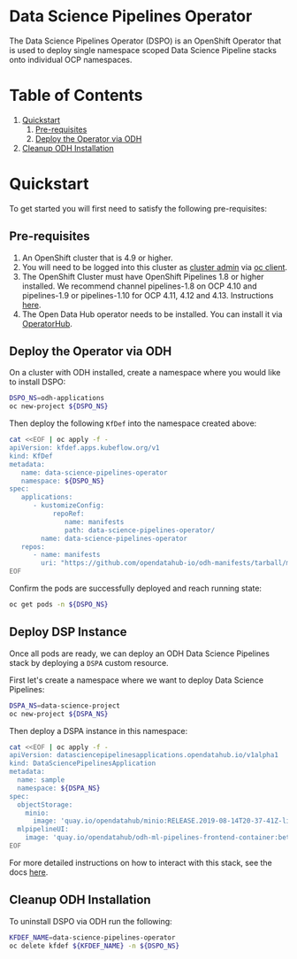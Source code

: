 # Data Science Pipelines Operator

The Data Science Pipelines Operator (DSPO) is an OpenShift Operator that is used to deploy single namespace scoped 
Data Science Pipeline stacks onto individual OCP namespaces.

# Table of Contents

1. [Quickstart](#quickstart)
   1. [Pre-requisites](#pre-requisites)
   2. [Deploy the Operator via ODH](#deploy-the-operator-via-odh)
4. [Cleanup ODH Installation](#cleanup-odh-installation)

# Quickstart

To get started you will first need to satisfy the following pre-requisites:

## Pre-requisites
1. An OpenShift cluster that is 4.9 or higher.
2. You will need to be logged into this cluster as [cluster admin] via [oc client].
3. The OpenShift Cluster must have OpenShift Pipelines 1.8 or higher installed. We recommend channel pipelines-1.8 
   on OCP 4.10 and pipelines-1.9 or pipelines-1.10 for OCP 4.11, 4.12 and 4.13.
   Instructions [here][OCP Pipelines Operator].
4. The Open Data Hub operator needs to be installed. You can install it via [OperatorHub][installodh].

## Deploy the Operator via ODH

On a cluster with ODH installed, create a namespace where you would like to install DSPO: 

```bash
DSPO_NS=odh-applications
oc new-project ${DSPO_NS}
```

Then deploy the following `KfDef` into the namespace created above:

```bash
cat <<EOF | oc apply -f -
apiVersion: kfdef.apps.kubeflow.org/v1
kind: KfDef
metadata:
   name: data-science-pipelines-operator
   namespace: ${DSPO_NS}
spec:
   applications:
      - kustomizeConfig:
           repoRef:
              name: manifests
              path: data-science-pipelines-operator/
        name: data-science-pipelines-operator
   repos:
      - name: manifests
        uri: "https://github.com/opendatahub-io/odh-manifests/tarball/master"
EOF
```

Confirm the pods are successfully deployed and reach running state:

```bash
oc get pods -n ${DSPO_NS}
```

## Deploy DSP Instance 

Once all pods are ready, we can deploy an ODH Data Science Pipelines stack by deploying a `DSPA` custom resource.

First let's create a namespace where we want to deploy Data Science Pipelines: 

```bash
DSPA_NS=data-science-project
oc new-project ${DSPA_NS}
```

Then deploy a DSPA instance in this namespace:

```bash
cat <<EOF | oc apply -f -
apiVersion: datasciencepipelinesapplications.opendatahub.io/v1alpha1
kind: DataSciencePipelinesApplication
metadata:
  name: sample
  namespace: ${DSPA_NS}
spec:
  objectStorage:
    minio:
      image: 'quay.io/opendatahub/minio:RELEASE.2019-08-14T20-37-41Z-license-compliance'
  mlpipelineUI:
    image: 'quay.io/opendatahub/odh-ml-pipelines-frontend-container:beta-ui'
EOF
```

For more detailed instructions on how to interact with this stack, see the docs [here][dspo-repo].

## Cleanup ODH Installation

To uninstall DSPO via ODH run the following:

```bash
KFDEF_NAME=data-science-pipelines-operator
oc delete kfdef ${KFDEF_NAME} -n ${DSPO_NS}
```

[cluster admin]: https://docs.openshift.com/container-platform/4.12/authentication/using-rbac.html#creating-cluster-admin_using-rbac
[oc client]: https://mirror.openshift.com/pub/openshift-v4/x86_64/clients/ocp/latest/openshift-client-linux.tar.gz
[OCP Pipelines Operator]: https://docs.openshift.com/container-platform/4.12/cicd/pipelines/installing-pipelines.html#op-installing-pipelines-operator-in-web-console_installing-pipelines
[installodh]: https://opendatahub.io/docs/getting-started/quick-installation.html
[dspo-repo]: https://github.com/opendatahub-io/data-science-pipelines-operator#using-a-datasciencepipelinesapplication
